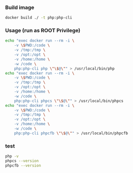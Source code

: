 ### Build image ###
```bash
docker build ./ -t php:php-cli
```

### Usage (run as ROOT Privilege) ###
```bash
echo "exec docker run --rm -i \
    -v \$PWD:/code \
    -v /tmp:/tmp \
    -v /opt:/opt \
    -v /home:/home \
    -w /code \
    php:php-cli php \"\$@\"" > /usr/local/bin/php
echo "exec docker run --rm -i \
    -v \$PWD:/code \
    -v /tmp:/tmp \
    -v /opt:/opt \
    -v /home:/home \
    -w /code \
    php:php-cli phpcs \"\$@\"" > /usr/local/bin/phpcs
echo "exec docker run --rm -i \
    -v \$PWD:/code \
    -v /tmp:/tmp \
    -v /opt:/opt \
    -v /home:/home \
    -w /code \
    php:php-cli phpcfb \"\$@\"" > /usr/local/bin/phpcfb
```
### test ###
```bash
php -v
phpcs --version
phpcfb --version
```
